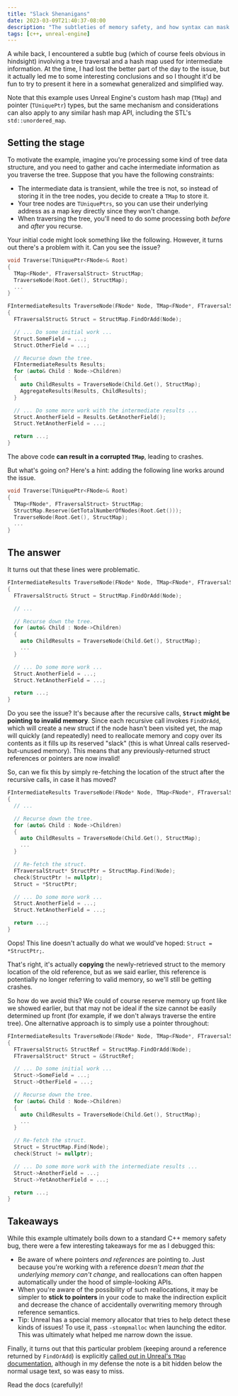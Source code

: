 ```yaml
---
title: "Slack Shenanigans"
date: 2023-03-09T21:40:37-08:00
description: "The subtleties of memory safety, and how syntax can mask bugs."
tags: [c++, unreal-engine]
---
```


A while back, I encountered a subtle bug (which of course feels obvious in
hindsight) involving a tree traversal and a hash map used for intermediate
information. At the time, I had lost the better part of the day to the issue,
but it actually led me to some interesting conclusions and so I thought it'd be
fun to try to present it here in a somewhat generalized and simplified way.

Note that this example uses Unreal Engine's custom hash map (`TMap`) and
pointer (`TUniquePtr`) types, but the same mechanism and considerations can
also apply to any similar hash map API, including the STL's
`std::unordered_map`.

## Setting the stage

To motivate the example, imagine you're processing some kind of tree data
structure, and you need to gather and cache intermediate information as you
traverse the tree. Suppose that you have the following constraints:

- The intermediate data is transient, while the tree is not, so instead of
  storing it in the tree nodes, you decide to create a `TMap` to store it.
- Your tree nodes are `TUniquePtrs`, so you can use their underlying address as
  a map key directly since they won't change.
- When traversing the tree, you'll need to do some processing both _before_ and
  _after_ you recurse.

Your initial code might look something like the following. However, it turns
out there's a problem with it. Can you see the issue?

```c++
void Traverse(TUniquePtr<FNode>& Root)
{
  TMap<FNode*, FTraversalStruct> StructMap;
  TraverseNode(Root.Get(), StructMap);
  ...
}

FIntermediateResults TraverseNode(FNode* Node, TMap<FNode*, FTraversalStruct>& StructMap)
{
  FTraversalStruct& Struct = StructMap.FindOrAdd(Node);

  // ... Do some initial work ...
  Struct.SomeField = ...;
  Struct.OtherField = ...;

  // Recurse down the tree.
  FIntermediateResults Results;
  for (auto& Child : Node->Children)
  {
    auto ChildResults = TraverseNode(Child.Get(), StructMap);
    AggregateResults(Results, ChildResults);
  }

  // ... Do some more work with the intermediate results ...
  Struct.AnotherField = Results.GetAnotherField();
  Struct.YetAnotherField = ...;

  return ...;
}
```

The above code **can result in a corrupted `TMap`**, leading to crashes.

But what's going on? Here's a hint: adding the following line works around the issue.

```c++ {hl_lines=[4]}
void Traverse(TUniquePtr<FNode>& Root)
{
  TMap<FNode*, FTraversalStruct> StructMap;
  StructMap.Reserve(GetTotalNumberOfNodes(Root.Get()));
  TraverseNode(Root.Get(), StructMap);
  ...
}
```

## The answer

It turns out that these lines were problematic.

```c++ {hl_lines=[15,16]}
FIntermediateResults TraverseNode(FNode* Node, TMap<FNode*, FTraversalStruct>& StructMap)
{
  FTraversalStruct& Struct = StructMap.FindOrAdd(Node);

  // ...

  // Recurse down the tree.
  for (auto& Child : Node->Children)
  {
    auto ChildResults = TraverseNode(Child.Get(), StructMap);
    ...
  }

  // ... Do some more work ...
  Struct.AnotherField = ...;
  Struct.YetAnotherField = ...;

  return ...;
}
```

Do you see the issue? It's because after the recursive calls, **`Struct` might
be pointing to invalid memory**. Since each recursive call invokes `FindOrAdd`,
which will create a new struct if the node hasn't been visited yet, the map
will quickly (and repeatedly) need to reallocate memory and copy over its
contents as it fills up its reserved "slack" (this is what Unreal calls
reserved-but-unused memory). This means that any previously-returned struct
references or pointers are now invalid!

So, can we fix this by simply re-fetching the location of the struct after the
recursive calls, in case it has moved?

```c++ {hl_lines=["13-15"]}
FIntermediateResults TraverseNode(FNode* Node, TMap<FNode*, FTraversalStruct>& StructMap)
{
  // ...

  // Recurse down the tree.
  for (auto& Child : Node->Children)
  {
    auto ChildResults = TraverseNode(Child.Get(), StructMap);
    ...
  }

  // Re-fetch the struct.
  FTraversalStruct* StructPtr = StructMap.Find(Node);
  check(StructPtr != nullptr);
  Struct = *StructPtr;

  // ... Do some more work ...
  Struct.AnotherField = ...;
  Struct.YetAnotherField = ...;

  return ...;
}
```

Oops! This line doesn't actually do what we would've hoped: `Struct = *StructPtr;`.

That's right, it's actually **copying** the newly-retrieved struct to the
memory location of the old reference, but as we said earlier, this reference is
potentially no longer referring to valid memory, so we'll still be getting
crashes.

So how do we avoid this? We could of course reserve memory up front like we
showed earlier, but that may not be ideal if the size cannot be easily
determined up front (for example, if we don't always traverse the entire tree).
One alternative approach is to simply use a pointer throughout:

```c++ {hl_lines=[4]}
FIntermediateResults TraverseNode(FNode* Node, TMap<FNode*, FTraversalStruct>& StructMap)
{
  FTraversalStruct& StructRef = StructMap.FindOrAdd(Node);
  FTraversalStruct* Struct = &StructRef;

  // ... Do some initial work ...
  Struct->SomeField = ...;
  Struct->OtherField = ...;

  // Recurse down the tree.
  for (auto& Child : Node->Children)
  {
    auto ChildResults = TraverseNode(Child.Get(), StructMap);
    ...
  }

  // Re-fetch the struct.
  Struct = StructMap.Find(Node);
  check(Struct != nullptr);

  // ... Do some more work with the intermediate results ...
  Struct->AnotherField = ...;
  Struct->YetAnotherField = ...;

  return ...;
}
```

## Takeaways

While this example ultimately boils down to a standard C++ memory safety bug,
there were a few interesting takeaways for me as I debugged this:

- Be aware of where pointers _and references_ are pointing to. Just because
  you're working with a reference _doesn't mean that the underlying memory
  can't change_, and reallocations can often happen automatically under the
  hood of simple-looking APIs.
- When you're aware of the possibility of such reallocations, it may be simpler
  to **stick to pointers** in your code to make the indirection explicit and
  decrease the chance of accidentally overwriting memory through reference
  semantics.
- Tip: Unreal has a special memory allocator that tries to help detect these
  kinds of issues! To use it, pass `-stompmalloc` when launching the editor.
  This was ultimately what helped me narrow down the issue.

Finally, it turns out that this particular problem (keeping around a reference
returned by `FindOrAdd`) is explicitly [called out in Unreal's `TMap`
documentation](https://docs.unrealengine.com/4.27/en-US/ProgrammingAndScripting/ProgrammingWithCPP/UnrealArchitecture/TMap/),
although in my defense the note is a bit hidden below the normal usage text, so
was easy to miss.

Read the docs (carefully)!
